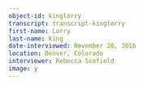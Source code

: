 ```yaml
---
object-id: kinglorry  
transcript: transcript-kinglorry  
first-name: Lorry
last-name: King
date-interviewed: November 20, 2016
location: Denver, Colorado
interviewer: Rebecca Scofield
image: y
---
```

